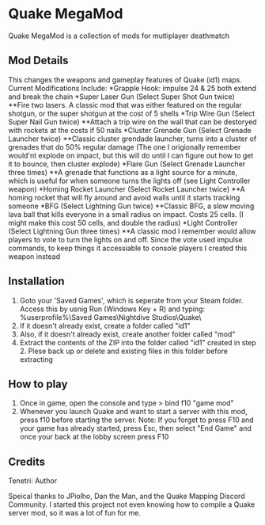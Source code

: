 # Quake MegaMod
Quake MegaMod is a collection of mods  for mutliplayer deathmatch

## Mod Details
This changes the weapons and gameplay features of Quake (id1) maps.
Current Modifications Include:
*Grapple Hook: impulse 24 & 25 both extend and break the chain
*Super Laser Gun (Select Super Shot Gun twice)
**Fire two lasers. A classic mod that was either featured on the regular shotgun, or the super shotgun at the cost of 5 shells
*Trip Wire Gun (Select Super Nail Gun twice)
**Attach a trip wire on the wall that can be destoryed with rockets at the costs if 50 nails
*Cluster Grenade Gun (Select Grenade Launcher twice)
**Classic cluster grendade launcher, turns into a cluster of grenades that do 50% regular damage (The one I origionally remember would'nt explode on impact, but this will do until I can figure out how to get it to bounce, then cluster explode)
*Flare Gun (Select Grenade Launcher three times)
**A grenade that functions as a light source for a minute, which is useful for when someone turns the lights off (see Light Controller weapon)
*Homing Rocket Launcher (Select Rocket Launcher twice)
**A homing rocket that will fly around and avoid walls until it starts tracking someone
*BFG (Select Lightning Gun twice)
**Classic BFG, a slow moving lava ball that kills everyone in a small radius on impact. Costs 25 cells. (I might make this cost 50 cells, and double the radius)
*Light Controller (Select Lightning Gun three times)
**A classic mod I remember would allow players to vote to turn the lights on and off. Since the vote used impulse commands, to keep things it accessiable to console players I created this weapon instead

## Installation
1. Goto your 'Saved Games', which is seperate from your Steam folder. Access this by usnig Run (Windows Key + R) and typing: %userprofile%\Saved Games\Nightdive Studios\Quake\
2. If it doesn't already exist, create a folder called "id1"
3. Also, if it doesn't already exist, create another folder called "mod"
4. Extract the contents of the ZIP into the folder called "id1" created in step 2. Plese back up or delete and existing files in this folder before extracting

## How to play
1. Once in game, open the console and type > bind f10 "game mod"
2. Whenever you launch Quake and want to start a server with this mod, press f10 before starting the server. 
Note: If you forget to press F10 and your game has already started, press Esc, then select "End Game" and once your back at the lobby screen press F10

## Credits
Tenetri: Author

Speical thanks to JPiolho, Dan the Man, and the Quake Mapping Discord Community. I started this project not even knowing how to compile a Quake server mod, so it was a lot of fun for me.
